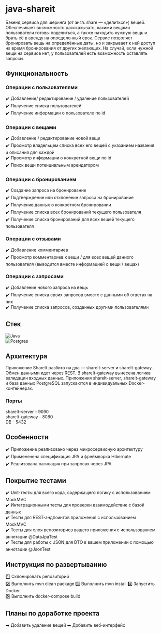 # java-shareit
Бэкенд сервиса для шеринга (от англ. share — «делиться») вещей. Обеспечивает возможность рассказывать, какими вещами пользователи готовы поделиться, а также находить нужную вещь и брать её в аренду на определенный срок. Сервис позволяет бронировать вещь на определённые даты, но и закрывает к ней доступ на время бронирования от других желающих. На случай, если нужной вещи на сервисе нет, у пользователей есть возможность оставлять запросы. 

## Функциональность
### Операции с пользователями
✔️ Добавление/ редактирование / удаление пользователей <br>
✔️ Получение списка пользователей <br>
✔️ Получение информации о пользователе по id <br>
### Операции с вещами
✔️ Добавление / редактирование новой вещи <br> 
✔️ Просмотр владельцем списка всех его вещей с указанием названия и описания для каждой <br>
✔️ Просмотр информации о конкретной вещи по id <br>
✔️ Поиск вещи потенциальным арендатором <br>
### Операции с бронированием
✔️ Создание запроса на бронирование <br>
✔️ Подтверждение или отклонение запроса на бронирование <br>
✔️ Получение данных о конкретном бронировании <br>
✔️ Получение списка всех бронирований текущего пользователя <br>
✔️ Получение списка бронирований для всех вещей текущего пользователя <br>
### Операции с отзывами
✔️ Добавление комментариев <br>
✔️ Просмотр комментариев к вещи / для всех вещей данного пользователя (выводится вместе информацией о вещи / вещах)
### Операции с запросами
✔️ Добавление нового запроса на вещь <br>
✔️ Получение списка своих запросов вместе с данными об ответах на них <br>
✔️ Получение списка запросов, созданных другими пользователями

## Стек
![Java](https://img.shields.io/badge/java-%23ED8B00.svg?style=for-the-badge&logo=openjdk&logoColor=white)
<br>
![Postgres](https://img.shields.io/badge/postgres-%23316192.svg?style=for-the-badge&logo=postgresql&logoColor=white)

## Архитектура
Приложение ShareIt разбито на два — shareIt-server и shareIt-gateway. Обмен данными идет через REST. В shareIt-gateway вынесена логика валидации входных данных. Приложения shareIt-server, shareIt-gateway и база данных PostgreSQL запускаются в индивидуальных Docker-контейнерах.

### Порты
shareIt-server - 9090 <br>
shareIt-gateway - 8080 <br>
DB - 5432


## Особенности
✔️ Приложение реализовано через микросервисную архитектуру <br>
✔️ Примененена спецификация JPA и фреймворка Hibernate<br>
✔️ Реализована пагинация при запросах через JPA

## Покрытие тестами
✔️ Unit-тесты для всего кода, содержащего логику с использованием MockMVC <br>
✔️ Интеграционными тесты для проверки взаимодействие с базой данных <br>
✔️ Тесты для REST-эндпоинтов приложения с использованием MockMVC <br>
✔️ Тесты для слоя репозиториев вашего приложения с использованием аннотации @DataJpaTest <br>
✔️ Тесты для работы с JSON для DTO в вашем приложении с помощью аннотации @JsonTest

## Инструкция по развертыванию
1️⃣ Склонировать репозиторий <br>
2️⃣ Выполнить mvn clean package
3️⃣ Выполнить mvn install
4️⃣ Запустить Docker <br>
5️⃣ Выполнить docker-compose build    

## Планы по доработке проекта
➡️ Добавить удаление вещей
➡️ Добавить веб-интерфейс


